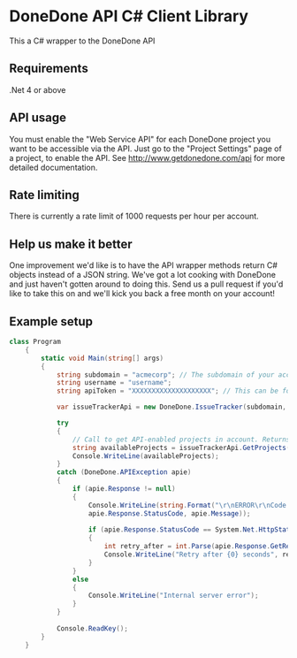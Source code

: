 # DoneDone API C# Client Library

This a C# wrapper to the DoneDone API

## Requirements
.Net 4 or above

## API usage

You must enable the "Web Service API" for each DoneDone project you want to be accessible via the API.  Just go to the "Project Settings" page of a project, to enable the API. See http://www.getdonedone.com/api for more detailed documentation.

## Rate limiting

There is currently a rate limit of 1000 requests per hour per account.

## Help us make it better

One improvement we'd like is to have the API wrapper methods return C# objects instead of a JSON string.  We've got a lot cooking with DoneDone and just haven't gotten around to doing this.  Send us a pull request if you'd like to take this on and we'll kick you back a free month on your account!

## Example setup
```C#
class Program
    {
        static void Main(string[] args)
        {
            string subdomain = "acmecorp"; // The subdomain of your account (e.g. acmecorp.mydonedone.com)
            string username = "username";
            string apiToken = "XXXXXXXXXXXXXXXXXXXX"; // This can be found under your "View Profile" page in DoneDone

            var issueTrackerApi = new DoneDone.IssueTracker(subdomain, username, apiToken);

            try
            {
                // Call to get API-enabled projects in account. Returns JSON string of projects.
                string availableProjects = issueTrackerApi.GetProjects(); 
                Console.WriteLine(availableProjects);
            }
            catch (DoneDone.APIException apie)
            {
                if (apie.Response != null)
                {
                    Console.WriteLine(string.Format("\r\nERROR\r\nCode:{0}\r\n{1}\r\n", 
                    apie.Response.StatusCode, apie.Message));
                       
                    if (apie.Response.StatusCode == System.Net.HttpStatusCode.Conflict)
                    {
                        int retry_after = int.Parse(apie.Response.GetResponseHeader("Retry-After"));
                        Console.WriteLine("Retry after {0} seconds", retry_after);
                    }
                }
                else
                {
                    Console.WriteLine("Internal server error"); 
                }
            }
            
            Console.ReadKey();
        }
    }
```
